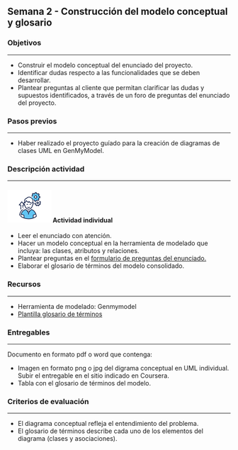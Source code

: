 
## Semana 2 - Construcción del modelo conceptual y glosario

### Objetivos

---
* Construir el modelo conceptual del enunciado del proyecto. 
* Identificar dudas respecto a las funcionalidades que se deben desarrollar. 
* Plantear preguntas al cliente que permitan clarificar las dudas y supuestos identificados, a través de un foro de preguntas del enunciado del proyecto. 

### Pasos previos

---
* Haber realizado el proyecto guíado para la creación de diagramas de clases UML en GenMyModel. 

### Descripción actividad

---
#### ![](./../../assets/images/individuo.png) Actividad individual

* Leer el enunciado con atención. 
* Hacer un modelo conceptual en la herramienta de modelado que incluya: las clases, atributos y relaciones. 
* Plantear  preguntas en el [formulario de preguntas del enunciado. ](https://forms.office.com/Pages/ResponsePage.aspx?id=fAS9-kj_KkmLu4-YufucyvZ7CtW1qa1Avs-Qs6q-HpNUMVJEOEVOTjJWR1JBSzg4RURQTTVVV0c2Ui4u)
* Elaborar el glosario de términos del modelo consolidado. 


### Recursos 

---
* Herramienta de modelado: Genmymodel 
* [Plantilla glosario de términos](MT1PEA-FM-Glosario.md) 

### Entregables

---
Documento en formato pdf o word que contenga:
* Imagen en formato png o jpg del digrama conceptual en UML individual. Subir el entregable en el sitio indicado en Coursera.
* Tabla con el glosario de términos del modelo.  

### Criterios de evaluación

---

* El diagrama conceptual refleja el entendimiento del problema.
* El glosario de términos describe cada uno de los elementos del diagrama (clases y asociaciones).
